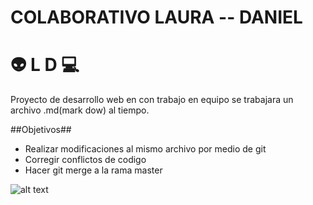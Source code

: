 # COLABORATIVO LAURA -- DANIEL #
# :alien: L D :computer:


Proyecto de desarrollo web en con trabajo en equipo
se trabajara un archivo .md(mark dow) al tiempo.

##Objetivos##

+ Realizar modificaciones al mismo archivo por medio de git
+ Corregir conflictos de codigo
+ Hacer git merge a la rama master

![alt text](http://url/to/img.png)


